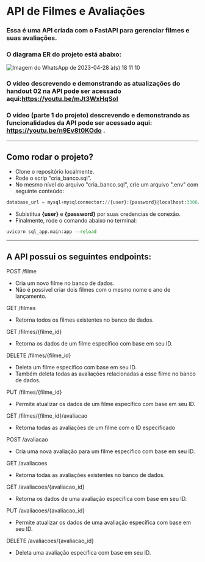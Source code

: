 # API de Filmes e Avaliações
### Essa é uma API criada com o FastAPI para gerenciar filmes e suas avaliações. 

### O diagrama ER do projeto está abaixo:
![Imagem do WhatsApp de 2023-04-28 à(s) 18 11 10](https://user-images.githubusercontent.com/72052521/235273891-855c2d17-463e-4368-9c68-f6553cc3a537.jpg)

### O vídeo descrevendo e demonstrando as atualizações do handout 02 na API pode ser acessado aqui:https://youtu.be/mJt3WxHqSoI

### O vídeo (parte 1 do projeto) descrevendo e demonstrando as funcionalidades da API pode ser acessado aqui: https://youtu.be/n9Ev8t0KOdo .
-------------------------------------------------
## Como rodar o projeto?
- Clone o repositório localmente.
- Rode o scrip "cria_banco.sql".
- No mesmo nível do arquivo "cria_banco.sql", crie um arquivo ".env" com seguinte conteúdo:
```python
database_url = mysql+mysqlconnector://{user}:{password}@localhost:3306/sql_app
```
- Subistitua **{user}** e **{password}** por suas credencias de conexão. 
- Finalmente, rode o comando abaixo no terminal:
```python
uvicorn sql_app.main:app --reload
```
-------------------------------------------------
## A API possui os seguintes endpoints:

POST /filme
- Cria um novo filme no banco de dados.
- Não é possível criar dois filmes com o mesmo nome e ano de lançamento.

GET /filmes
- Retorna todos os filmes existentes no banco de dados.

GET /filmes/{filme_id}
- Retorna os dados de um filme específico com base em seu ID.

DELETE /filmes/{filme_id}
- Deleta um filme específico com base em seu ID.
- Também deleta todas as avaliações relacionadas a esse filme no banco de dados.

PUT /filmes/{filme_id}
- Permite atualizar os dados de um filme específico com base em seu ID.

GET /filmes/{filme_id}/avaliacao
- Retorna todas as avaliações de um filme com o ID especificado

POST /avaliacao
- Cria uma nova avaliação para um filme específico com base em seu ID.

GET /avaliacoes
- Retorna todas as avaliações existentes no banco de dados.

GET /avaliacoes/{avaliacao_id}
- Retorna os dados de uma avaliação específica com base em seu ID.

PUT /avaliacoes/{avaliacao_id}
- Permite atualizar os dados de uma avaliação específica com base em seu ID.

DELETE /avaliacoes/{avaliacao_id}
- Deleta uma avaliação específica com base em seu ID.
